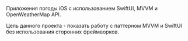 Приложения погоды iOS с использованием SwiftUI, MVVM и OpenWeatherMap API. 

Цель данного проекта - показать работу с паттерном MVVM и SwiftUI без использования сторонних фреймворков.
